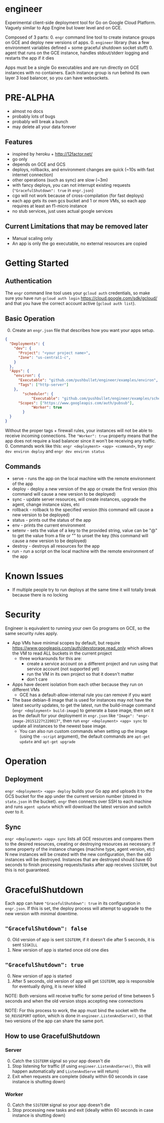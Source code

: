 # engineer

Experimental client-side deployment tool for Go on Google Cloud Platform.  Vaguely similar to App Engine but lower level and on GCE.

Composed of 3 parts:
0. `engr` command line tool to create instance groups on GCE and deploy new versions of apps.
0. `engineer` library (has a few environment variables defined + some graceful shutdown socket stuff)
0. agent that runs on the GCE instance, handles stdout/stderr logging and restarts the app if it dies

Apps must be a single Go executables and are run directly on GCE instances with no containers.  Each instance group is run behind its own layer 3 load balancer, so you can have websockets.

# PRE-ALPHA
* almost no docs
* probably lots of bugs
* probably will break a bunch
* may delete all your data forever

## Features
* inspired by heroku + http://12factor.net/
* go only
* depends on GCE and GCS
* deploys, rollbacks, and environment changes are quick (~10s with fast internet connection)
* other operations (such as sync) are slow (~3m)
* with fancy deploys, you can not interrupt existing requests (`"GracefulShutdown": true` in `engr.json`)
* cgo will not work because of cross-compilation (for fast deploys)
* each app gets its own gcs bucket and 1 or more VMs, so each app requires at least an f1-micro instance
* no stub services, just uses actual google services

## Current Limitations that may be removed later
* Manual scaling only
* An app is only the go executable, no external resources are copied

# Getting Started
## Authentication
The `engr` command line tool uses your `gcloud auth` credentials, so make sure you have run `gcloud auth login` https://cloud.google.com/sdk/gcloud/ and that you have the correct account active (`gcloud auth list`).

## Basic Operation
0. Create an `engr.json` file that describes how you want your apps setup.
```json
{
  "Deployments": {
    "dev": {
      "Project": "<your project name>",
      "Zone": "us-central1-c",
    }
  },
  "Apps": {
    "environ": {
      "Executable": "github.com/pushbullet/engineer/examples/environ",
      "Tags": ["http-server"]
    },
		"scheduler": {
			"Executable": "github.com/pushbullet/engineer/examples/scheduler",
      "Scopes": ["https://www.googleapis.com/auth/pubsub"],
			"Worker": true
		}
  }
}
```
Without the proper tags + firewall rules, your instances will not be able to receive incoming connections. The `"Worker": true` property means that the app does not require a load balancer since it won't be receiving any traffic.
0. Commands work like this: `engr <deployment> <app> <command>`, try `engr dev environ deploy` and `engr dev environ status`

## Commands
* serve - runs the app on the local machine with the remote environment of the app
* deploy - deploy a new version of the app or create the first version (this command will cause a new version to be deployed)
* sync - update server resources, will create instances, upgrade the agent, change instance sizes, etc
* rollback <version> - rollback to the specified version (this command will cause a new version to be deployed)
* status - prints out the status of the app
* env - prints the current environment
* setenv <key> <value> - sets the value of a key to the provided string, value can be "@<filename>" to get the value from a file or "" to unset the key (this command will cause a new version to be deployed)
* destroy - destroys all resources for the app
* run - run a script on the local machine with the remote environment of the app

# Known Issues
* If multiple people try to run deploys at the same time it will totally break because there is no locking

# Security
Engineer is equivalent to running your own Go programs on GCE, so the same security rules apply.

* App VMs have minimal scopes by default, but require https://www.googleapis.com/auth/devstorage.read_only which allows the VM to read ALL buckets in the current project
  * three workarounds for this are:
    * create a service account on a different project and run using that service account (not supported yet)
    * run the VM in its own project so that it doesn't matter
    * don't care
* Apps have decent isolation from each other because they run on different VMs
  * GCE has a default-allow-internal rule you can remove if you want
* The base debian-8 image that is used for instances may not have the latest security updates, to get the latest, run the build-image command (`engr <deployment> build-image`) to generate a base image, then set it as the default for your deployment in `engr.json` like `"Image": "engr-image-20151227t220017"`, then run `engr <deployment> <app> sync` to update all instances to the newest base image.
  * You can also run custom commands when setting up the image (using the `-script` argument), the default commands are `apt-get update` and `apt-get upgrade`

# Operation
## Deployment
`engr <deployment> <app> deploy` builds your Go app and uploads it to the GCS bucket for the app under the current version number (stored in `state.json` in the bucket). `engr` then connects over SSH to each machine and runs `agent update` which will download the latest version and switch over to it.

## Sync
`engr <deployment> <app> sync` lists all GCE resources and compares them to the desired resources, creating or destroying resources as necessary.  If some property of the instance changes (machine type, agent version, etc) N new instances will be created with the new configuration, then the old instances will be destroyed.  Instances that are destroyed should have 60 seconds to finish processing requests/tasks after app receives `SIGTERM`, but this is not guaranteed.

# GracefulShutdown
Each app can have `"GracefulShutdown": true` in its configuration in `engr.json`.  If this is set, the deploy process will attempt to upgrade to the new version with minimal downtime.

## `"GracefulShutdown": false`
0. Old version of app is sent `SIGTERM`, if it doesn't die after 5 seconds, it is sent `SIGKILL`
0. New version of app is started once old one dies

## `"GracefulShutdown": true`
0. New version of app is started
0. After 5 seconds, old version of app will get `SIGTERM`, app is responsible for eventually dying, it is never killed

NOTE: Both versions will receive traffic for some period of time between 5 seconds and when the old version stops accepting new connections

NOTE: For this process to work, the app must bind the socket with the `SO_REUSEPORT` option, which is done in `engineer.ListenAndServe()`, so that two versions of the app can share the same port.

## How to use GracefulShutdown

### Server
0. Catch the `SIGTERM` signal so your app doesn't die
0. Stop listening for traffic (if using `engineer.ListenAndServe()`, this will happen automatically and `ListenAndServe` will return)
0. Exit when requests are complete (ideally within 60 seconds in case instance is shutting down)

### Worker
0. Catch the `SIGTERM` signal so your app doesn't die
0. Stop processing new tasks and exit (ideally within 60 seconds in case instance is shutting down)
